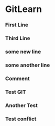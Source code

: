 # GitLearn

### First Line

### Third Line

### some new line

### some another line

### Comment

### Test GIT

### Another Test

### Test conflict